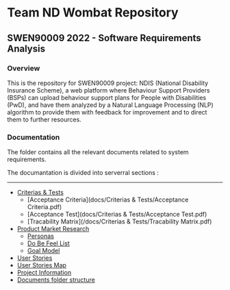 # Team ND Wombat Repository

## SWEN90009 2022 - Software Requirements Analysis

### Overview
This is the repository for SWEN90009 project: NDIS (National Disability Insurance Scheme), a web platform where Behaviour Support Providers (BSPs) can upload behaviour support plans for People with Disabilities (PwD), and have them analyzed by a Natural Language Processing (NLP) algorithm to provide them with feedback for improvement and to direct them to further resources.


### Documentation
The folder contains all the relevant documents related to system requirements.    
  
The documantation is divided into serverral sections : 
***
* [Criterias & Tests](docs/)
    * [Acceptance Criteria](docs/Criterias & Tests/Acceptance Criteria.pdf)
    * [Acceptance Test](docs/Criterias & Tests/Acceptance Test.pdf)
    * [Tracability Matrix](/docs/Criterias & Tests/Tracability Matrix.pdf)
* [Product Market Research]()
    * [Personas]()
    * [Do Be Feel List]()
    * [Goal Model]()
* [User Stories]()
* [User Stories Map]()
* [Project Information]()
* [Documents folder structure]()

